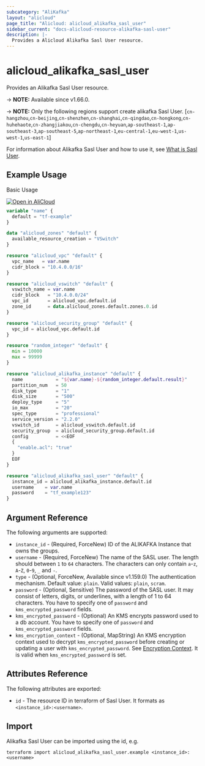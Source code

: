 ```yaml
---
subcategory: "AliKafka"
layout: "alicloud"
page_title: "Alicloud: alicloud_alikafka_sasl_user"
sidebar_current: "docs-alicloud-resource-alikafka-sasl-user"
description: |-
  Provides a Alicloud Alikafka Sasl User resource.
---
```


# alicloud_alikafka_sasl_user

Provides an Alikafka Sasl User resource.

-> **NOTE:** Available since v1.66.0.

-> **NOTE:**  Only the following regions support create alikafka Sasl User.
[`cn-hangzhou`,`cn-beijing`,`cn-shenzhen`,`cn-shanghai`,`cn-qingdao`,`cn-hongkong`,`cn-huhehaote`,`cn-zhangjiakou`,`cn-chengdu`,`cn-heyuan`,`ap-southeast-1`,`ap-southeast-3`,`ap-southeast-5`,`ap-northeast-1`,`eu-central-1`,`eu-west-1`,`us-west-1`,`us-east-1`]

For information about Alikafka Sasl User and how to use it, see [What is Sasl User](https://www.alibabacloud.com/help/en/message-queue-for-apache-kafka/latest/api-alikafka-2019-09-16-createsasluser).

## Example Usage

Basic Usage

<div style="display: block;margin-bottom: 40px;"><div class="oics-button" style="float: right;position: absolute;margin-bottom: 10px;">
  <a href="https://api.aliyun.com/terraform?resource=alicloud_alikafka_sasl_user&exampleId=7c5e7b0e-275e-a669-4087-1afa7466b1dcb485210c&activeTab=example&spm=docs.r.alikafka_sasl_user.0.7c5e7b0e27&intl_lang=EN_US" target="_blank">
    <img alt="Open in AliCloud" src="https://img.alicdn.com/imgextra/i1/O1CN01hjjqXv1uYUlY56FyX_!!6000000006049-55-tps-254-36.svg" style="max-height: 44px; max-width: 100%;">
  </a>
</div></div>

```terraform
variable "name" {
  default = "tf-example"
}

data "alicloud_zones" "default" {
  available_resource_creation = "VSwitch"
}

resource "alicloud_vpc" "default" {
  vpc_name   = var.name
  cidr_block = "10.4.0.0/16"
}

resource "alicloud_vswitch" "default" {
  vswitch_name = var.name
  cidr_block   = "10.4.0.0/24"
  vpc_id       = alicloud_vpc.default.id
  zone_id      = data.alicloud_zones.default.zones.0.id
}

resource "alicloud_security_group" "default" {
  vpc_id = alicloud_vpc.default.id
}

resource "random_integer" "default" {
  min = 10000
  max = 99999
}

resource "alicloud_alikafka_instance" "default" {
  name            = "${var.name}-${random_integer.default.result}"
  partition_num   = 50
  disk_type       = "1"
  disk_size       = "500"
  deploy_type     = "5"
  io_max          = "20"
  spec_type       = "professional"
  service_version = "2.2.0"
  vswitch_id      = alicloud_vswitch.default.id
  security_group  = alicloud_security_group.default.id
  config          = <<EOF
  {
    "enable.acl": "true"
  }
  EOF
}

resource "alicloud_alikafka_sasl_user" "default" {
  instance_id = alicloud_alikafka_instance.default.id
  username    = var.name
  password    = "tf_example123"
}
```

## Argument Reference

The following arguments are supported:

* `instance_id` - (Required, ForceNew) ID of the ALIKAFKA Instance that owns the groups.
* `username` - (Required, ForceNew) The name of the SASL user. The length should between `1` to `64` characters. The characters can only contain `a`-`z`, `A`-`Z`, `0`-`9`, `_` and `-`.
* `type` - (Optional, ForceNew, Available since v1.159.0) The authentication mechanism. Default value: `plain`. Valid values: `plain`, `scram`.
* `password` - (Optional, Sensitive) The password of the SASL user. It may consist of letters, digits, or underlines, with a length of 1 to 64 characters. You have to specify one of `password` and `kms_encrypted_password` fields.
* `kms_encrypted_password` - (Optional) An KMS encrypts password used to a db account. You have to specify one of `password` and `kms_encrypted_password` fields.
* `kms_encryption_context` - (Optional, MapString) An KMS encryption context used to decrypt `kms_encrypted_password` before creating or updating a user with `kms_encrypted_password`. See [Encryption Context](https://www.alibabacloud.com/help/doc-detail/42975.htm). It is valid when `kms_encrypted_password` is set.

## Attributes Reference

The following attributes are exported:

* `id` - The resource ID in terraform of Sasl User. It formats as `<instance_id>:<username>`.

## Import

Alikafka Sasl User can be imported using the id, e.g.

```shell
terraform import alicloud_alikafka_sasl_user.example <instance_id>:<username>
```
